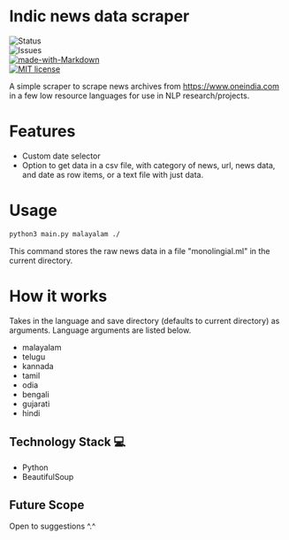 # Indic news data scraper

![Status](https://img.shields.io/badge/status-completed-yellow)<br>
![Issues](https://img.shields.io/badge/issues-0-blue)<br>
[![made-with-Markdown](https://img.shields.io/badge/Made%20with-Markdown-1f425f.svg)](http://commonmark.org)<br>
[![MIT license](https://img.shields.io/badge/License-MIT-blue.svg)](https://lbesson.mit-license.org/)<br>

A simple scraper to scrape news archives from https://www.oneindia.com in a few low resource languages for use in NLP research/projects.

# Features

- Custom date selector
- Option to get data in a csv file, with category of news, url, news data, and date as row items, or a text file with just data.


# Usage

```bash
python3 main.py malayalam ./
```
This command stores the raw news data in a file "monolingial.ml" in the current directory.


# How it works
Takes in the language and save directory (defaults to current directory) as arguments. Language arguments are listed below.
<ul>
  <li>malayalam</li>
  <li>telugu</li>
  <li>kannada</li>
  <li>tamil</li>
  <li>odia</li>
  <li>bengali</li>
  <li>gujarati</li>
  <li>hindi</li>
</ul> 

## Technology Stack 💻
- Python
- BeautifulSoup


## Future Scope

Open to suggestions ^.^